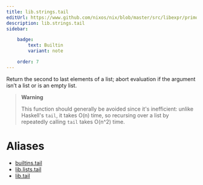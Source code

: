 ```yaml
---
title: lib.strings.tail
editUrl: https://www.github.com/nixos/nix/blob/master/src/libexpr/primops.cc
description: lib.strings.tail
sidebar:

    badge:
        text: Builtin
        variant: note

    order: 7
---
```


Return the second to last elements of a list; abort evaluation if
the argument isn’t a list or is an empty list.

> **Warning**
>
> This function should generally be avoided since it's inefficient:
> unlike Haskell's `tail`, it takes O(n) time, so recursing over a
> list by repeatedly calling `tail` takes O(n^2) time.


# Aliases

- [builtins.tail](reference/builtins/builtins-tail)
- [lib.lists.tail](reference/lib/lists/lib-lists-tail)
- [lib.tail](reference/lib/lib-tail)


